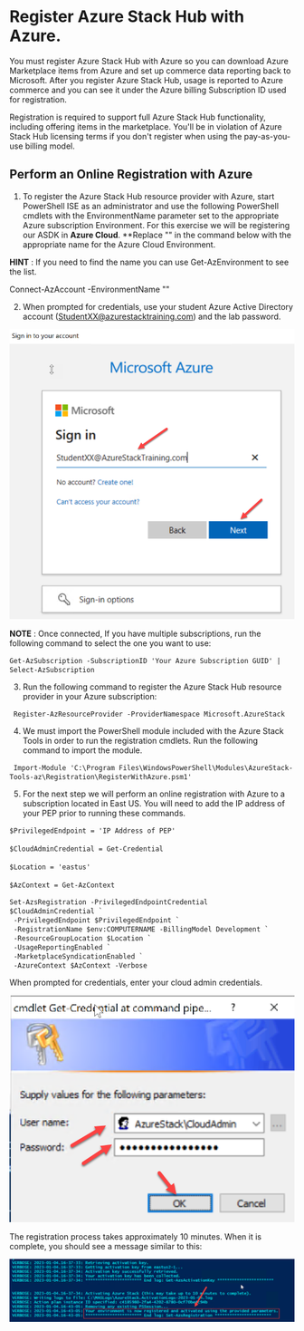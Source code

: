 # Register Azure Stack Hub with Azure.

You must register Azure Stack Hub with Azure so you can download Azure Marketplace items from Azure and set up commerce data reporting back to Microsoft. After you register Azure Stack Hub, usage is reported to Azure commerce and you can see it under the Azure billing Subscription ID used for registration.

 Registration is required to support full Azure Stack Hub functionality, including offering items in the marketplace. You'll be in violation of Azure Stack Hub licensing terms if you don't register when using the pay-as-you-use billing model.

## Perform an Online Registration with Azure

1. To register the Azure Stack Hub resource provider with Azure, start PowerShell ISE as an administrator and use the following PowerShell cmdlets with the EnvironmentName parameter set to the appropriate Azure subscription Environment. For this exercise we will be registering our ASDK in **Azure Cloud**. **Replace "<environment name>" in the command below with the appropriate name for the Azure Cloud Environment.

**HINT** : If you need to find the name you can use Get-AzEnvironment to see the list.

 Connect-AzAccount -EnvironmentName "<environment name>"


2. When prompted for credentials, use your student Azure Active Directory account (StudentXX@azurestacktraining.com) and the lab password.

![](images/Picture1.png)

 **NOTE** : Once connected, If you have multiple subscriptions, run the following command to select the one you want to use:
 ```
 Get-AzSubscription -SubscriptionID 'Your Azure Subscription GUID' | Select-AzSubscription
```

3. Run the following command to register the Azure Stack Hub resource provider in your Azure subscription:

```
 Register-AzResourceProvider -ProviderNamespace Microsoft.AzureStack
```

4. We must import the PowerShell module included with the Azure Stack Tools in order to run the registration cmdlets. Run the following command to import the module.

```
 Import-Module 'C:\Program Files\WindowsPowerShell\Modules\AzureStack-Tools-az\Registration\RegisterWithAzure.psm1'
```

5. For the next step we will perform an online registration with Azure to a subscription located in East US. You will need to add the IP address of your PEP prior to running these commands.

```
$PrivilegedEndpoint = 'IP Address of PEP'

$CloudAdminCredential = Get-Credential

$Location = 'eastus'

$AzContext = Get-AzContext

```

```
Set-AzsRegistration -PrivilegedEndpointCredential $CloudAdminCredential `
 -PrivilegedEndpoint $PrivilegedEndpoint `
 -RegistrationName $env:COMPUTERNAME -BillingModel Development `
 -ResourceGroupLocation $Location `
 -UsageReportingEnabled `
 -MarketplaceSyndicationEnabled `
 -AzureContext $AzContext -Verbose
```

 When prompted for credentials, enter your cloud admin credentials.

![](images/Picture2.png)

The registration process takes approximately 10 minutes. When it is complete, you should see a message similar to this:

![](images/Picture3.png)